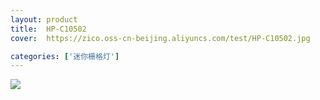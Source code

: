 ```yaml
---
layout: product
title:  HP-C10502
cover:	https://zico.oss-cn-beijing.aliyuncs.com/test/HP-C10502.jpg

categories: ['迷你栅格灯']
---
```


![](https://zico.oss-cn-beijing.aliyuncs.com/test/3anuf.png)